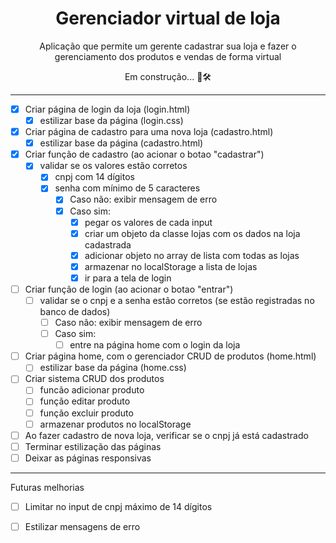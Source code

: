 <h1 align="center">Gerenciador virtual de loja</h1>
<p align="center">Aplicação que permite um gerente cadastrar sua loja e fazer o gerenciamento dos produtos e vendas de forma virtual</p>
<p align="center">Em construção... 🚧🛠 

---

- [x] Criar página de login da loja (login.html)
  - [x] estilizar base da página (login.css)
- [x] Criar página de cadastro para uma nova loja (cadastro.html)
  - [x] estilizar base da página (cadastro.html)
- [x] Criar função de cadastro (ao acionar o botao "cadastrar")
  - [x] validar se os valores estão corretos
    - [x] cnpj com 14 dígitos
    - [x] senha com mínimo de 5 caracteres
      - [x] Caso não: exibir mensagem de erro
      - [x] Caso sim:    
        - [x] pegar os valores de cada input
        - [x] criar um objeto da classe lojas com os dados na loja cadastrada
        - [x] adicionar objeto no array de lista com todas as lojas
        - [x] armazenar no localStorage a lista de lojas
        - [x] ir para a tela de login
- [ ] Criar função de login (ao acionar o botao "entrar")
  - [ ] validar se o cnpj e a senha estão corretos (se estão registradas no banco de dados)
    - [ ] Caso não: exibir mensagem de erro
    - [ ] Caso sim:
      - [ ] entre na página home com o login da loja
- [ ] Criar página home, com o gerenciador CRUD de produtos (home.html)
  - [ ] estilizar base da página (home.css)
- [ ] Criar sistema CRUD dos produtos
  - [ ] funcão adicionar produto
  - [ ] função editar produto
  - [ ] função excluir produto
  - [ ] armazenar produtos no localStorage
- [ ] Ao fazer cadastro de nova loja, verificar se o cnpj já está cadastrado
- [ ] Terminar estilização das páginas
- [ ] Deixar as páginas responsivas

---

Futuras melhorias
- [ ] Limitar no input de cnpj máximo de 14 dígitos
- [ ] Estilizar mensagens de erro

